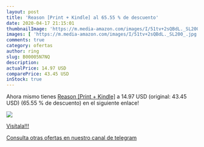 ```yaml
---
layout: post
title: 'Reason [Print + Kindle] al 65.55 % de descuento'
date: 2020-04-17 21:15:01
thumbnailImage: 'https://m.media-amazon.com/images/I/51tv+2sQBdL._SL200_.jpg'
images: [ 'https://m.media-amazon.com/images/I/51tv+2sQBdL._SL200_.jpg' ]
comments: true
category: ofertas
author: ring
slug: B00005N7NQ
description:
actualPrice: 14.97 USD
comparePrice: 43.45 USD
inStock: true
---
```


Ahora mismo tienes [Reason [Print + Kindle]](https://www.amazon.com/dp/B00005N7NQ/?tag=redken08-20) a 14.97 USD (original: 43.45 USD) (65.55 %  de descuento) en el siguiente enlace!

[![](https://m.media-amazon.com/images/I/51tv+2sQBdL._SL200_.jpg)](https://www.amazon.com/dp/B00005N7NQ/?tag=redken08-20)

[Visítala!!!](https://www.amazon.com/dp/B00005N7NQ/?tag=redken08-20)

[Consulta otras ofertas en nuestro canal de telegram](https://t.me/s/ofertas25)
